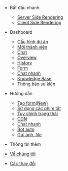 - Bắt đầu nhanh
  - [Server Side Rendering](vi/embed-ssr.md)
  - [Client Side Rendering](vi/embed-csr.md)
- Dashboard
  - [Cấu hình dự án](configuration.md)
  - [Mời thành viên](themes.md)
  - [Chat](plugins.md)
  - [Overview](write-a-plugin.md)
  - [History](markdown.md)
  - [Form](language-highlight.md)
  - [Chat nhanh](language-highlight.md)
  - [Knowledge Base](language-highlight.md)
  - [Thông báo sự kiện](language-highlight.md)
- Hướng dẫn

  - [Tạo form(New)](vi/form.md)
  - [Sử dụng các phím tắt](helpers.md)
  - [Tùy chỉnh trạng thái](vue.md)
  - [CDN](cdn.md)
  - [Chat nhanh](pwa.md)
  - [Bot auto](ssr.md)
  - [Gửi ảnh, file](embed-files.md)

- Thông tin thêm
- [Về chúng tôi](awesome.md)
- [Các thay đổi](changelog.md)
